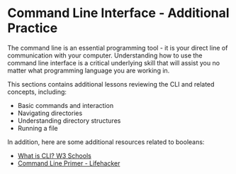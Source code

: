 # Command Line Interface - Additional Practice

The command line is an essential programming tool - it is your
direct line of communication with your computer. Understanding
how to use the command line interface is a critical underlying
skill that will assist you no matter what programming language
you are working in.

This sections contains additional lessons reviewing the CLI and
related concepts, including:

* Basic commands and interaction
* Navigating directories
* Understanding directory structures
* Running a file

In addition, here are some additional resources related to booleans:

* [What is CLI? W3 Schools](https://www.w3schools.com/whatis/whatis_cli.asp)
* [Command Line Primer - Lifehacker](https://lifehacker.com/a-command-line-primer-for-beginners-5633909)
